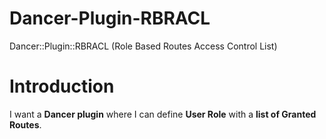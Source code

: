 Dancer-Plugin-RBRACL
====================

Dancer::Plugin::RBRACL (Role Based Routes Access Control List)

# Introduction

I want a **Dancer plugin** where I can define **User Role** with a **list of Granted Routes**.
